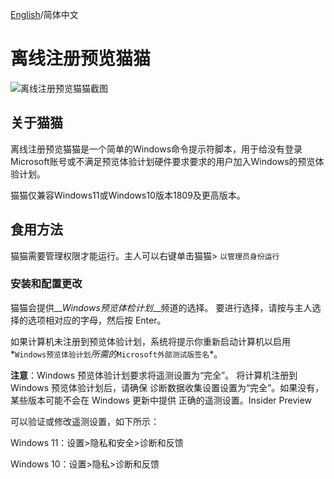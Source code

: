 [English](https://github.com/wkywky123123/offlineinsiderenroll/blob/master/readme.md)/简体中文

# 离线注册预览猫猫

![离线注册预览猫猫截图](https://github.com/wkywky123123/offlineinsiderenroll/assets/89382167/2e36384b-822e-4ade-a942-2aa2a6617f28)

## 关于猫猫

离线注册预览猫猫是一个简单的Windows命令提示符脚本，用于给没有登录Microsoft账号或不满足预览体验计划硬件要求要求的用户加入Windows的预览体验计划。

猫猫仅兼容Windows11或Windows10版本1809及更高版本。

## 食用方法

猫猫需要管理权限才能运行。主人可以右键单击猫猫> `以管理员身份运行`

### 安装和配置更改

猫猫会提供__*Windows预览体检计划*__频道的选择。 要进行选择，请按与主人选择的选项相对应的字母，然后按 Enter。

如果计算机未注册到预览体验计划，系统将提示你重新启动计算机以启用*`Windows预览体验计划`*所需的*`Microsoft外部测试版签名`*。

**注意**：Windows 预览体验计划要求将遥测设置为“完全”。 将计算机注册到 Windows 预览体验计划后，请确保 诊断数据收集设置设置为“完全”。如果没有，某些版本可能不会在 Windows 更新中提供 正确的遥测设置。Insider Preview

可以验证或修改遥测设置，如下所示：

Windows 11：设置>隐私和安全>诊断和反馈

Windows 10：设置>隐私>诊断和反馈
